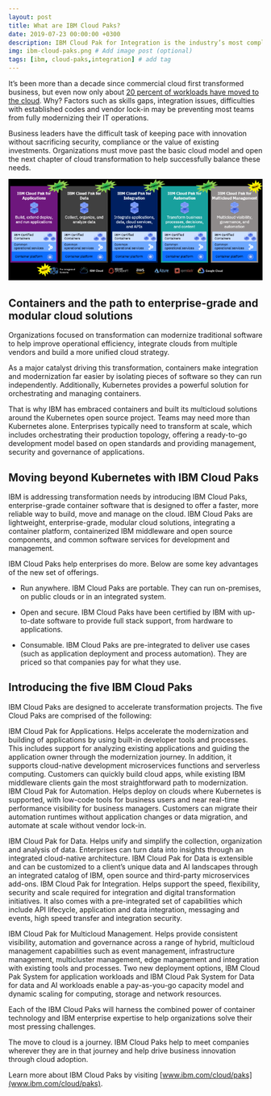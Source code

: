 ```yaml
---
layout: post
title: What are IBM Cloud Paks?
date: 2019-07-23 00:00:00 +0300
description: IBM Cloud Pak for Integration is the industry’s most complete hybrid integration platform. Access all of the integration tools that your team needs to balance traditional and modern styles of integration. Set up the appropriate governance to provide the right level of access to each team member. Use any of the tools alone or together, through a single interface with a single login and dashboard.
img: ibm-cloud-paks.png # Add image post (optional)
tags: [ibm, cloud-paks,integration] # add tag
---
```




It’s been more than a decade since commercial cloud first transformed business, but even now only about [20 percent of workloads have moved to the cloud](https://www.mckinsey.com/industries/high-tech/our-insights/it-as-a-service-from-build-to-consume). Why? Factors such as skills gaps, integration issues, difficulties with established codes and vendor lock-in may be preventing most teams from fully modernizing their IT operations.

Business leaders have the difficult task of keeping pace with innovation without sacrificing security, compliance or the value of existing investments. Organizations must move past the basic cloud model and open the next chapter of cloud transformation to help successfully balance these needs.

![IBM Cloud Paks Components](/assets/img/ibm-cloud-paks-components.png)



## Containers and the path to enterprise-grade and modular cloud solutions

Organizations focused on transformation can modernize traditional software to help improve operational efficiency, integrate clouds from multiple vendors and build a more unified cloud strategy.

As a major catalyst driving this transformation, containers make integration and modernization far easier by isolating pieces of software so they can run independently. Additionally, Kubernetes provides a powerful solution for orchestrating and managing containers.

That is why IBM has embraced containers and built its multicloud solutions around the Kubernetes open source project. Teams may need more than Kubernetes alone. Enterprises typically need to transform at scale, which includes orchestrating their production topology, offering a ready-to-go development model based on open standards and providing management, security and governance of applications.


## Moving beyond Kubernetes with IBM Cloud Paks


IBM is addressing transformation needs by introducing IBM Cloud Paks, enterprise-grade container software that is designed to offer a faster, more reliable way to build, move and manage on the cloud. IBM Cloud Paks are lightweight, enterprise-grade, modular cloud solutions, integrating a container platform, containerized IBM middleware and open source components, and common software services for development and management.

IBM Cloud Paks help enterprises do more. Below are some key advantages of the new set of offerings.

- Run anywhere. IBM Cloud Paks are portable. They can run on-premises, on public clouds or in an integrated system.

- Open and secure. IBM Cloud Paks have been certified by IBM with up-to-date software to provide full stack support, from hardware to applications.

- Consumable. IBM Cloud Paks are pre-integrated to deliver use cases (such as application deployment and process automation). They are priced so that companies pay for what they use.


## Introducing the five IBM Cloud Paks

IBM Cloud Paks are designed to accelerate transformation projects. The five Cloud Paks are comprised of the following:

IBM Cloud Pak for Applications. Helps accelerate the modernization and building of applications by using built-in developer tools and processes. This includes support for analyzing existing applications and guiding the application owner through the modernization journey. In addition, it supports cloud-native development microservices functions and serverless computing. Customers can quickly build cloud apps, while existing IBM middleware clients gain the most straightforward path to modernization.
IBM Cloud Pak for Automation. Helps deploy on clouds where Kubernetes is supported, with low-code tools for business users and near real-time performance visibility for business managers. Customers can migrate their automation runtimes without application changes or data migration, and automate at scale without vendor lock-in.

IBM Cloud Pak for Data. Helps unify and simplify the collection, organization and analysis of data. Enterprises can turn data into insights through an integrated cloud-native architecture. IBM Cloud Pak for Data is extensible and can be customized to a client’s unique data and AI landscapes through an integrated catalog of IBM, open source and third-party microservices add-ons.
IBM Cloud Pak for Integration. Helps support the speed, flexibility, security and scale required for integration and digital transformation initiatives. It also comes with a pre-integrated set of capabilities which include API lifecycle, application and data integration, messaging and events, high speed transfer and integration security.

IBM Cloud Pak for Multicloud Management. Helps provide consistent visibility, automation and governance across a range of hybrid, multicloud management capabilities such as event management, infrastructure management, multicluster management, edge management and integration with existing tools and processes.
Two new deployment options, IBM Cloud Pak System for application workloads and IBM Cloud Pak System for Data for data and AI workloads enable a pay-as-you-go capacity model and dynamic scaling for computing, storage and network resources.

Each of the IBM Cloud Paks will harness the combined power of container technology and IBM enterprise expertise to help organizations solve their most pressing challenges.

The move to cloud is a journey. IBM Cloud Paks help to meet companies wherever they are in that journey and help drive business innovation through cloud adoption.

Learn more about IBM Cloud Paks by visiting [www.ibm.com/cloud/paks](www.ibm.com/cloud/paks).
